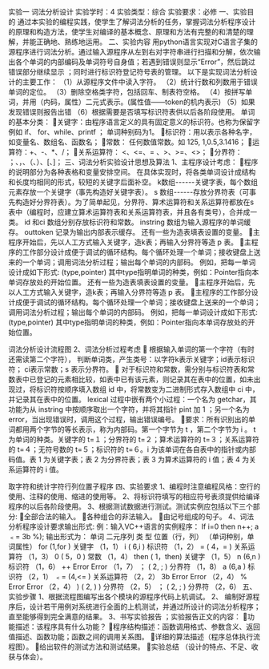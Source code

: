 实验一   词法分析设计
实验学时：4
实验类型：综合
实验要求：必修
一、实验目的
通过本实验的编程实践，使学生了解词法分析的任务，掌握词法分析程序设计的原理和构造方法，使学生对编译的基本概念、原理和方法有完整的和清楚的理解，并能正确地、熟练地运用。
二、实验内容
用python语言实现对C语言子集的源程序进行词法分析。通过输入源程序从左到右对字符串进行扫描和分解，依次输出各个单词的内部编码及单词符号自身值；若遇到错误则显示“Error”，然后跳过错误部分继续显示 ；同时进行标识符登记符号表的管理。
以下是实现词法分析设计的主要工作：
（1）从源程序文件中读入字符。
（2）统计行数和列数用于错误单词的定位。
（3）删除空格类字符，包括回车、制表符空格。
（4）按拼写单词，并用（内码，属性）二元式表示。(属性值——token的机内表示)
（5）如果发现错误则报告出错
（6）根据需要是否填写标识符表供以后各阶段使用。
单词的基本分类：
关键字：由程序语言定义的具有固定意义的标识符。也称为保留字例如 if、    for、while、printf ；   单词种别码为1。
标识符：用以表示各种名字，如变量名、数组名、函数名；
常数： 任何数值常数。如 125, 1,0.5,3.1416；
运算符：+、-、*、/；
关系运算符： <、<=、= 、>、>=、<>；
分界符： ；、，、（、）、[、]；
三、词法分析实验设计思想及算法 
1、主程序设计考虑：
程序的说明部分为各种表格和变量安排空间。
在具体实现时，将各类单词设计成结构和长度均相同的形式，较短的关键字后面补空。 
k数组------关键字表，每个数组元素存放一个关键字（事先构造好关键字表）。
s 数组------存放分界符表（可事先构造好分界符表）。为了简单起见，分界符、算术运算符和关系运算符都放在s表中（编程时，应建立算术运算符表和关系运算符表，并且各有类号），合并成一类。 
id 和ci 数组分别存放标识符和常数。 
instring 数组为输入源程序的单词缓存。 
outtoken 记录为输出内部表示缓存。 
还有一些为造表填表设置的变量。 
主程序开始后，先以人工方式输入关键字，造k表；再输入分界符等造 p 表。 
主程序的工作部分设计成便于调试的循环结构。每个循环处理一个单词；接收键盘上送来的一个单词；调用词法分析过程；输出每个单词的内部码。
例如，把每一单词设计成如下形式:   (type,pointer)
其中type指明单词的种类，例如：Pointer指向本单词存放处的开始位置。
还有一些为造表填表设置的变量。 
主程序开始后，先以人工方式输入关键字，造k表；再输入分界符等造 p 表。 
主程序的工作部分设计成便于调试的循环结构。每个循环处理一个单词；接收键盘上送来的一个单词；调用词法分析过程；输出每个单词的内部码。
例如，把每一单词设计成如下形式:   (type,pointer)
其中type指明单词的种类，例如：Pointer指向本单词存放处的开始位置。



词法分析设计流程图
2、词法分析过程考虑 
  根据输入单词的第一个字符（有时还需读第二个字符），
判断单词类，产生类号：以字符k表示关键字；id表示标识符；
ci表示常数；s 表示分界符。 
 对于标识符和常数，需分别与标识符表和常数表中已登记的元素相比较，如表中已有该元素，则记录其在表中的位置，如未出现过，将标识符按顺序填入数组 id 中，将常数变为二进制形式存入数组中 ci 中，并记录其在表中的位置。
lexical 过程中嵌有两个小过程：一个名为 getchar，其功能为从 instring 中按顺序取出一个字符，并将其指针 pint 加 1 ；另一个名为 error，当出现错误时，调用这个过程，输出错误编号。
要求：所有识别出的单词都用两个字节的等长表示，称为内部码。第一个字节为 t ，第二个字节为 i 。 t 为单词的种类。关键字的 t=１；分界符的 t=２；算术运算符的 t=３；关系运算符的 t=４；无符号数的 t=５；标识符的 t=６。i 为该单词在各自表中的指针或内部码值。表 1 为关键字表；表 2 为分界符表；表 3 为算术运算符的 i 值；表 4 为关系运算符的 i 值。 






取字符和统计字符行列位置子程序
四、实验要求
1、编程时注意编程风格：空行的使用、注释的使用、缩进的使用等。
2、将标识符填写的相应符号表须提供给编译程序的以后各阶段使用。
3、根据测试数据进行测试。测试实例应包括以下三个部分:
全部合法的输入。
各种组合的非法输入。
由记号组成的句子。
4、词法分析程序设计要求输出形式:
例：输入VC++语言的实例程序：
If i=0 then   n++;
a﹤= 3b %);
输出形式为：
单词       二元序列               类 型           位置（行，列） 
        （单词种别，单词属性）
for            (1,for )              关键字               （1，1） 
i              ( 6,i )               标识符                （1，2）
=             ( 4，= )           关系运算符               （1，3）
0             ( 5，0 )              常数                 （1，4）
then          ( 1，then)            关键字               （1，5）
n             (6,n )                标识符               （1，6）
++            Error               Error                （1，7）
；            ( 2, ; )                分界符              （1，8）
a             (6,a )                标识符               （2，1）
﹤=           (4,<= )            关系运算符              （2，2）
3b            Error               Error                （2，4）
%            Error               Error                （2，4）
)             ( 2, ) )               分界符                （2，5）
；            ( 2, ; )               分界符                （2，6）
五、实验步骤
1、根据流程图编写出各个模块的源程序代码上机调试。
2、 编制好源程序后，设计若干用例对系统进行全面的上机测试，并通过所设计的词法分析程序；直至能够得到完全满意的结果。
3、书写实验报告 ；实验报告正文的内容：
功能描述：该程序具有什么功能？
程序结构描述：函数调用格式、参数含义、返回值描述、函数功能；函数之间的调用关系图。 
详细的算法描述（程序总体执行流程图）。
给出软件的测试方法和测试结果。
实验总结 （设计的特点、不足、收获与体会）。